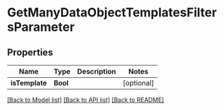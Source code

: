 # GetManyDataObjectTemplatesFiltersParameter

## Properties
Name | Type | Description | Notes
------------ | ------------- | ------------- | -------------
**isTemplate** | **Bool** |  | [optional] 

[[Back to Model list]](../README.md#documentation-for-models) [[Back to API list]](../README.md#documentation-for-api-endpoints) [[Back to README]](../README.md)


